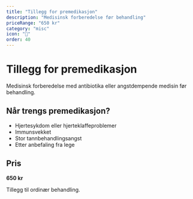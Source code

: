 ```yaml
---
title: "Tillegg for premedikasjon"
description: "Medisinsk forberedelse før behandling"
priceRange: "650 kr"
category: "misc"
icon: "💊"
order: 40
---
```


# Tillegg for premedikasjon

Medisinsk forberedelse med antibiotika eller angstdempende medisin før behandling.

## Når trengs premedikasjon?
- Hjertesykdom eller hjerteklaffeproblemer
- Immunsvekket
- Stor tannbehandlingsangst
- Etter anbefaling fra lege

## Pris
**650 kr**

Tillegg til ordinær behandling.
